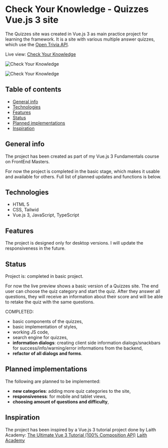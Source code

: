 # Check Your Knowledge - Quizzes Vue.js 3 site

The Quizzes site was created in Vue.js 3 as main practice project for learning the framework. It is a site with various multiple answer quizzes, which use the [Open Trivia API](https://opentdb.com/).

Live view: [Check Your Knowledge](https://check-your-knowledge.netlify.app/)

![Check Your Knowledge](https://raw.githubusercontent.com/Nikara4/vue3-quiz-project/main/public/img/check-your-knowledge-home.png)

![Check Your Knowledge](https://raw.githubusercontent.com/Nikara4/vue3-quiz-project/main/public/img/check-your-knowledge-quiz.png)

## Table of contents

- [General info](#general-info)
- [Technologies](#technologies)
- [Features](#features)
- [Status](#status)
- [Planned implementations](#planned-implementations)
- [Inspiration](#inspiration)

## General info

The project has been created as part of my Vue.js 3 Fundamentals course on FrontEnd Masters.

For now the project is completed in the basic stage, which makes it usable and available for others. Full list of planned updates and functions is below.

## Technologies

- HTML 5
- CSS, Tailwid
- Vue.js 3, JavaScript, TypeScript

## Features

The project is designed only for desktop versions. I will update the responsiveness in the future.

## Status

Project is: completed in basic project.

For now the live preview shows a basic version of a Quizzes site. The end user can choose the quiz category and start the quiz. After they answer all questions, they will receive an information about their score and will be able to retake the quiz with the same questions.

COMPLETED:

- basic components of the quizzes,
- basic implementation of styles,
- working JS code,
- search engine for quizzes,
- **information dialogs**: creating client side information dialogs/snackbars for success/info/warning/error informations from the backend,
- **refactor of all dialogs and forms**.

## Planned implementations

The following are planned to be implemented:

- **new categories**: adding more quiz categories to the site,
- **responsiveness**: for mobile and tablet views,
- **choosing amount of questions and difficulty**,

## Inspiration

The project has been inspired by a Vue.js 3 tutorial project done by Laith Academy:
[The Ultimate Vue 3 Tutorial (100% Composition API)](https://www.youtube.com/watch?v=I_xLMmNeLDY&ab_channel=LaithAcademy)
[Laith Academy](https://www.youtube.com/@laithacademy)
